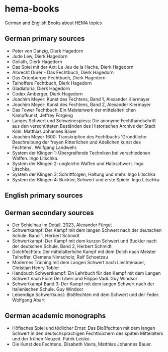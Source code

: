 # hema-books
German and English Books about HEMA topics

## German primary sources
- Peter von Danzig, Dierk Hagedorn
- Jude Lew, Dierk Hagedorn
- Goliath, Dierk Hagedorn
- Das Spiel mit der Axt: Le Jeu de la Hache, Dierk Hagedorn
- Albrecht Dürer - Das Fechtbuch, Dierk Hagedorn
- Das Ortenburger Fechtbuch, Dierk Hagedorn
- Talhoffers Fechtbuch, Dierk Hagedorn
- Gladiatoria, Dierk Hagedorn
- Codex Amberger, Dierk Hagedorn
- Joachim Meyer: Kunst des Fechtens, Band 1, Alexander Kiermayer
- Joachim Meyer: Kunst des Fechtens, Band 2, Alexander Kiermayer
- Das Tower Fechtbuch. Ein Meisterwerk der mittelalterlichen Kampfkunst, Jeffrey Forgeng
- Langes Schwert und Schweinespiess: Die anonyme Fechthandschrift aus den verschütteten Beständen des Historischen Archivs der Stadt Köln. Matthias Johannes Bauer
- Joachim Meyer 1600: Transkription des Fechtbuchs 'Gründtliche Beschreibung der freyen Ritterlichen und Adelichen kunst des Fechtens'. Wolfgang Landwehr.
- System der Klingen 1: Übergreifende Techniken bei verschiedenen Waffen. Ingo Litschka.
- System der Klingen 2: ungleiche Waffen und Halbschwert. Ingo Litschka.
- System der Klingen 3: Schrittfolgen, Haltung und mehr. Ingo Litschka
- System der Klingen 4: Buckler, Schwert und erste Spiele. Ingo Litschka

## English primary sources

## German secondary sources
- Der Schielhau im Detail, 2023, Alexander Fürgut
- Schwertkampf: Der Kampf mit dem langen Schwert nach der deutschen Schule. Band 1, Herbert Schmidt
- Schwertkampf: Der Kampf mit dem kurzen Schwert und Buckler nach der deutschen Schule. Band 2, Herbert Schmidt
- Dolchfechten: Der mittelalterliche Kampf mit dem Dolch nach Meister Talhoffer, Clemens Nimscholz, Ralf Schoetzau
- Modernes Training mit dem Langen Schwert nach Liechtenauer, Christian Henry Tobler
- Handbuch Schwertkampf: Ein Lehrbuch für den Kampf mit dem Langen Schwert nach Fiore Dei Liberi und Filippo Vadi. Guy Windsor
- Schwertkampf Band 3: Der Kampf mit dem langen Schwert nach der Italienischen Schule. Guy Windsor
- Lebendige Schwertkunst: Bloßfechten mit dem Schwert und der Feder. Wolfgang Abart

## German academic monographs
- Höfisches Spiel und tödlicher Ernst: Das Bloßfechten mit dem langen Schwert in den deutschsprachigen Fechtbüchern des späten Mittelalters und der frühen Neuzeit. Patrik Leiske.
- Die Kunst des Fechtens. Elisabeth Vavra, Matthias Johannes Bauer.
